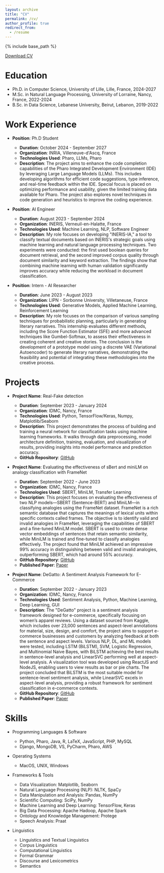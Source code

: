 ```yaml
---
layout: archive
title: "CV"
permalink: /cv/
author_profile: true
redirect_from:
  - /resume
---
```


{% include base_path %}


[Download CV](https://omarabedelkader.github.io/files/cv-en.pdf)

Education
======
* Ph.D. in Computer Science, University of Lille, Lille, France, 2024-2027
* M.Sc. in Natural Language Processing, University of Lorraine, Nancy, France, 2022-2024
* B.Sc. in Data Science, Lebanese University, Beirut, Lebanon, 2019-2022


Work Experience
======
* **Position**: Ph.D Student
  * **Duration**: October 2024 - September 2027
  * **Organization**: INRIA, Villeneuve-d'Ascq, France  
  * **Technologies Used**: Pharo, LLMs, Pharo
  * **Description**: The project aims to enhance the code completion capabilities of the Pharo Integrated Development Environment (IDE) by leveraging Large Language Models (LLMs). This includes developing algorithms for efficient code suggestions, type inference, and real-time feedback within the IDE. Special focus is placed on optimizing performance and usability, given the limited training data available for Pharo. The project also explores novel techniques in code generation and heuristics to improve the coding experience.


* **Position**: AI Engineer
  * **Duration**: August 2023 - September 2024
  * **Organization**: INERIS, Verneuil-en-Halatte, France
  * **Technologies Used**: Machine Learning, NLP, Software Engineer
  * **Description**: My role focuses on developing "INERIS-IA," a tool to classify textual documents based on INERIS's strategic goals using machine learning and natural language processing techniques. Two experiments were conducted: the first used boolean queries for document retrieval, and the second improved corpus quality through document similarity and keyword extraction. The findings show that combining machine learning with human validation significantly improves accuracy while reducing the workload in document classification.


* **Position**: Intern - AI Researcher
  * **Duration**: June 2023 - August 2023
  * **Organization**: LIPN - Sorbonne University, Villetaneuse, France
  * **Technologies Used**: Generative Models, Applied Machine Learning, Reinforcement Learning
  * **Description**: My role focuses on the comparison of various sampling techniques for probabilistic planning, particularly in generating literary narratives. This internship evaluates different methods, including the Score Function Estimator (SFE) and more advanced techniques like Gumbel-Softmax, to assess their effectiveness in creating coherent and creative stories. The conclusion is the development of a prototype model using a discrete VAE (Variational Autoencoder) to generate literary narratives, demonstrating the feasibility and potential of integrating these methodologies into the creative process.

Projects
======

* **Project Name**: Real-Fake detection   
  * **Duration**: September 2023 - January 2024  
  * **Organization**: IDMC, Nancy, France  
  * **Technologies Used**: Python, TensorFlow/Keras, Numpy, Matplotlib/Seaborn
  * **Description**: This project demonstrates the process of building and training a neural network for classification tasks using machine learning frameworks. It walks through data preprocessing, model architecture definition, training, evaluation, and visualization of results, providing insights into model performance and prediction accuracy.
  * **GitHub Repository**: [GitHub](https://github.com/omarabedelkader/real-fake-detection)  

* **Project Name**: Evaluating the effectiveness of sBert and miniLM on analogy classification with FrameNet
  * **Duration**: September 2022 - June 2023  
  * **Organization**: IDMC, Nancy, France  
  * **Technologies Used**: SBERT, MiniLM, Transfer Learning
  * **Description**: This project focuses on evaluating the effectiveness of two NLP models—SBERT (Sentence-BERT) and MiniLM—in classifying analogies using the FrameNet dataset. FrameNet is a rich semantic database that captures the meanings of lexical units within specific contexts called frames. The objective is to identify valid and invalid analogies in FrameNet, leveraging the capabilities of SBERT and a fine-tuned MiniLM model. SBERT is used to create dense vector embeddings of sentences that retain semantic similarity, while MiniLM is trained and fine-tuned to classify analogies effectively. The project found that MiniLM achieved an impressive 99% accuracy in distinguishing between valid and invalid analogies, outperforming SBERT, which had around 55% accuracy.
  * **GitHub Repository**: [GitHub](https://github.com/omarabedelkader/EESMACF)  
  * **Published Paper**: [Paper](https://github.com/omarabedelkader/EESMACF/blob/main/paper/paper.pdf)  

* **Project Name**: DeGatto: A Sentiment Analysis Framework for E-Commerce  
  * **Duration**: September 2022 - January 2023  
  * **Organization**: IDMC, Nancy, France  
  * **Technologies Used**: Sentiment Analysis, Python, Machine Learning, Deep Learning, GUI
  * **Description**: The "DeGatto" project is a sentiment analysis framework designed for e-commerce, specifically focusing on women’s apparel reviews. Using a dataset sourced from Kaggle, which includes over 23,000 sentences and aspect-level annotations for material, size, design, and comfort, the project aims to support e-commerce businesses and customers by analyzing feedback at both the sentence and aspect levels. Various NLP, DL, and ML models were tested, including LSTM (BiLSTM), SVM, Logistic Regression, and Multinomial Naive Bayes, with BiLSTM achieving the best results in sentence-level analysis and LinearSVC performing well at aspect-level analysis. A visualization tool was developed using ReactJS and NodeJS, enabling users to view results as bar or pie charts. The project concluded that BiLSTM is the most suitable model for sentence-level sentiment analysis, while LinearSVC excels in aspect-level analysis, providing a robust framework for sentiment classification in e-commerce contexts.
  * **GitHub Repository**: [GitHub](https://github.com/omarabedelkader/DeGatto/tree/main)  
  * **Published Paper**: [Paper](https://github.com/omarabedelkader/DeGatto/blob/main/paper/DeGatto.pdf)  


Skills
======
* Programming Languages & Software
    * Python, Pharo, Java, R, LaTeX, JavaScript, PHP, MySQL
    * Django, MongoDB, VS, PyCharm, Pharo, AWS

* Operating Systems
    * MacOS, UNIX, Windows

* Frameworks & Tools
    * Data Visualization: Matplotlib, Seaborn
    * Natural Language Processing (NLP): NLTK, SpaCy
    * Data Manipulation and Analysis: Pandas, NumPy
    * Scientific Computing: SciPy, NumPy
    * Machine Learning and Deep Learning: TensorFlow, Keras
    * Big Data Processing: Apache Hadoop, Apache Spark
    * Ontology and Knowledge Management: Protege
    * Speech Analysis: Praat

 * Linguistics
    * Linguistics and Textual Linguistics
    * Corpus Linguistics
    * Computational Linguistics
    * Formal Grammar
    * Discourse and Lexicometrics
    * Semantics


